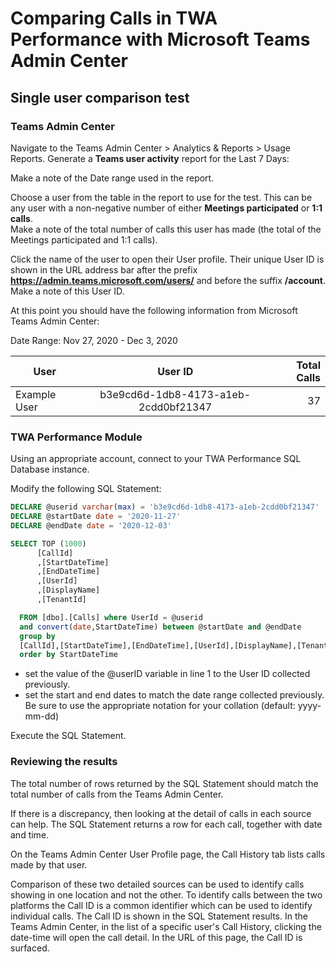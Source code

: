 # Comparing Calls in TWA Performance with Microsoft Teams Admin Center

## Single user comparison test

### Teams Admin Center

Navigate to the Teams Admin Center > Analytics & Reports > Usage Reports. Generate a **Teams user activity** report for the Last 7 Days:

Make a note of the Date range used in the report.

Choose a user from the table in the report to use for the test. This can be any user with a non-negative number of either __Meetings participated__ or __1:1 calls__.  
Make a note of the total number of calls this user has made (the total of the Meetings participated and 1:1 calls).

Click the name of the user to open their User profile. Their unique User ID is shown in the URL address bar after the prefix __https://admin.teams.microsoft.com/users/__ and before the suffix __/account__.
Make a note of this User ID.

At this point you should have the following information from Microsoft Teams Admin Center:

Date Range: Nov 27, 2020 - Dec 3, 2020

| User          | User ID       | Total Calls  |
| ------------- |:-------------:| ------------:|
| Example User  | b3e9cd6d-1db8-4173-a1eb-2cdd0bf21347 | 37 |

### TWA Performance Module

Using an appropriate account, connect to your TWA Performance SQL Database instance.

Modify the following SQL Statement:

```SQL
DECLARE @userid varchar(max) = 'b3e9cd6d-1db8-4173-a1eb-2cdd0bf21347' 
DECLARE @startDate date = '2020-11-27'
DECLARE @endDate date = '2020-12-03'

SELECT TOP (1000)
      [CallId]
	  ,[StartDateTime]
      ,[EndDateTime]
      ,[UserId]
      ,[DisplayName]
      ,[TenantId]      

  FROM [dbo].[Calls] where UserId = @userid
  and convert(date,StartDateTime) between @startDate and @endDate
  group by
  [CallId],[StartDateTime],[EndDateTime],[UserId],[DisplayName],[TenantId]
  order by StartDateTime

```

- set the value of the @userID variable in line 1 to the User ID collected previously.
- set the start and end dates to match the date range collected previously. Be sure to use the appropriate notation for your collation (default: yyyy-mm-dd)

Execute the SQL Statement.

### Reviewing the results

The total number of rows returned by the SQL Statement should match the total number of calls from the Teams Admin Center.

If there is a discrepancy, then looking at the detail of calls in each source can help. The SQL Statement returns a row for each call, together with date and time.

On the Teams Admin Center User Profile page, the Call History tab lists calls made by that user. 

Comparison of these two detailed sources can be used to identify calls showing in one location and not the other. To identify calls between the two platforms the Call ID is a common identifier which can be used to identify individual calls. The Call ID is shown in the SQL Statement results. In the Teams Admin Center, in the list of a specific user's Call History, clicking the date-time will open the call detail. In the URL of this page, the Call ID is surfaced.
